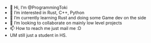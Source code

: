 - 👋 Hi, I’m @ProgrammingToki
- 👀 I’m interested in Rust, C++, Python 
- 🌱 I’m currently learning Rust and doing some Game dev on the side 
- 💞️ I’m looking to collaborate on mainly low level projects
- 📫 How to reach me just mail me :D 
- UM still just a student in HS. 

<!---
ProgrammingToki/ProgrammingToki is a ✨ special ✨ repository because its `README.md` (this file) appears on your GitHub profile.
You can click the Preview link to take a look at your changes.
--->
